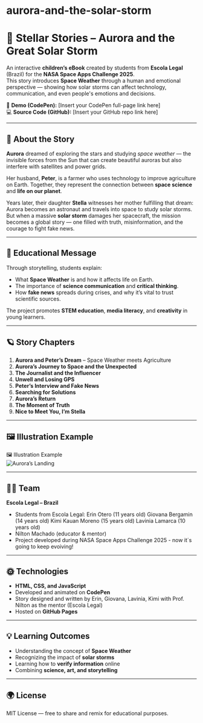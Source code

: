 # aurora-and-the-solar-storm
# 🌌 Stellar Stories – Aurora and the Great Solar Storm

An interactive **children’s eBook** created by students from **Escola Legal** (Brazil) for the **NASA Space Apps Challenge 2025**.  
This story introduces **Space Weather** through a human and emotional perspective — showing how solar storms can affect technology, communication, and even people's emotions and decisions.

🎨 **Demo (CodePen):** [Insert your CodePen full-page link here]  
💻 **Source Code (GitHub):** [Insert your GitHub repo link here]

---

## 📖 About the Story

**Aurora** dreamed of exploring the stars and studying *space weather* — the invisible forces from the Sun that can create beautiful auroras but also interfere with satellites and power grids.

Her husband, **Peter**, is a farmer who uses technology to improve agriculture on Earth. Together, they represent the connection between **space science** and **life on our planet**.

Years later, their daughter **Stella** witnesses her mother fulfilling that dream: Aurora becomes an astronaut and travels into space to study solar storms.  
But when a massive **solar storm** damages her spacecraft, the mission becomes a global story — one filled with truth, misinformation, and the courage to fight fake news.

---

## 🧩 Educational Message

Through storytelling, students explain:
- What **Space Weather** is and how it affects life on Earth.  
- The importance of **science communication** and **critical thinking**.  
- How **fake news** spreads during crises, and why it’s vital to trust scientific sources.  

The project promotes **STEM education**, **media literacy**, and **creativity** in young learners.

---

## 🪐 Story Chapters

1. **Aurora and Peter’s Dream** – Space Weather meets Agriculture  
2. **Aurora’s Journey to Space and the Unexpected**  
3. **The Journalist and the Influencer**  
4. **Unwell and Losing GPS**  
5. **Peter’s Interview and Fake News**  
6. **Searching for Solutions**  
7. **Aurora’s Return**  
8. **The Moment of Truth**  
9. **Nice to Meet You, I’m Stella**

---

## 🖼️ Illustration Example

🖼️ Illustration Example  
![Aurora’s Landing](https://blogger.googleusercontent.com/img/b/R29vZ2xl/AVvXsEjaIfEtgkpP9JHphkim8nm7_y41-5E-_3KxQqQL2mHJPm_S1sCp5EZo5bUUVoVraedpdkYrQ9DG0wtCMzTFxhc4xZodgurVoqjevtKvWsesdsoZeZ9a6icoPfFvfe6O_IL0O7lxj1yTa9IDOanPUaS3U8zlkcIHBpLka8mpiPC1Y31vR6g_G0KmNvYMsU4s/s320/1000055334.png)



---

## 👩‍🚀 Team

**Escola Legal – Brazil**  
 
- Students from Escola Legal:
Erin Otero (11 years old)
Giovana Bergamin (14 years old)
Kimi Kauan Moreno (15 years old)
Lavinia Lamarca (10 years old)
- Nilton Machado (educator & mentor) 
- Project developed during NASA Space Apps Challenge 2025 - now it´s going to keep evoiving!

---

## 🌞 Technologies

- **HTML, CSS, and JavaScript**  
- Developed and animated on **CodePen**  
- Story designed and written by Erin, Giovana, Lavinia, Kimi with Prof. Nilton as the mentor (Escola Legal)  
- Hosted on **GitHub Pages**

---

## 💡 Learning Outcomes

- Understanding the concept of **Space Weather**  
- Recognizing the impact of **solar storms**  
- Learning how to **verify information** online  
- Combining **science, art, and storytelling**

---

## 🌍 License

MIT License — free to share and remix for educational purposes.


